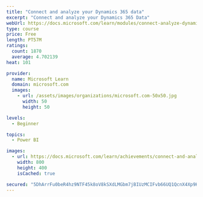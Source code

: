 ```yaml
---
title: "Connect and analyze your Dynamics 365 data​"
excerpt: "Connect and analyze your Dynamics 365 Data​"
webUrl: https://docs.microsoft.com/learn/modules/connect-analyze-dynamics-365-data/
type: course
price: Free
length: PT57M
ratings:
  count: 1870
  average: 4.702139
heat: 101

provider:
  name: Microsoft Learn
  domain: microsoft.com
  images:
    - url: /assets/images/organizations/microsoft.com-50x50.jpg
      width: 50
      height: 50

levels:
  - Beginner

topics:
  - Power BI

images:
  - url: https://docs.microsoft.com/learn/achievements/connect-and-analyze-your-microsoft-dynamics-365-data-social.png
    width: 800
    height: 400
    isCached: true

secured: "5DhArrFu0beR4hz9NTF45k8oV8kSXdLMGbm7jBIUzMCIFvb66UQ1QcnX4Xp9KtvZjLwBwOP84C76KDG+ZYS0PkL3c34ynuzbjOKYKEo7nuc2enri2geLXEV3euDB1TUs3dv/pV4K0t07ut+cn9IZnNRMYFZoktIIj9oyDqLfHg7UKqdoDfQmXqN+FsnAErlXM06hxSIAYuS3cD8a1RwltLg/fXSODS2ah6Ejv3cIdosUp2adc2SXQeLwxy+rR2MXTpA1nlyhtuYYAxxip9aHZu++hXWC+2Wi9zSd97MTeiGPmFqCMnOusHXxW2a1us9kp4CqobhceNlR7w8lMUN5futLaP4xMh4O1A4GEsYOITOf7CSG1V+xGiXuHUYh1oGpOBaFDM1XHRBjHA9yjV+v2vTrxWqgopLop+a3sQF01Kk=;V1NG2jrCpn5mpTruqqldvA=="
---
```


